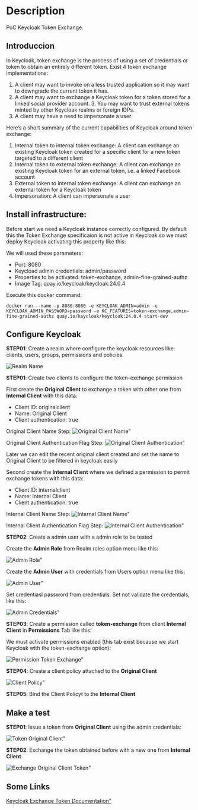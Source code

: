 # Description
PoC Keycloak Token Exchange.

## Introduccion

In Keycloak, token exchange is the process of using a set of credentials or token to obtain an entirely different token. Exist 4 token exchange implementations:

1. A client may want to invoke on a less trusted application so it may want to downgrade the current token it has.
2. A client may want to exchange a Keycloak token for a token stored for a linked social provider account. 3. You may want to trust external tokens minted by other Keycloak realms or foreign IDPs.
4. A client may have a need to impersonate a user

Here’s a short summary of the current capabilities of Keycloak around token exchange:

1. Internal token to internal token exchange: A client can exchange an existing Keycloak token created for a specific client for a new token targeted to a different client
2. Internal token to external token exchange: A client can exchange an existing Keycloak token for an external token, i.e. a linked Facebook account
3. External token to internal token exchange: A client can exchange an external token for a Keycloak token
4. Impersonation: A client can impersonate a user

## Install infrastructure:

Before start we need a Keycloak instance correctly configured. By default this the Token Exchange specificaion is not active in Keycloak so we must deploy Keycloak activating this property like this:

We will used these parameters:

- Port: 8080
- Keycload admin credentials: admin/password
- Properties to be activated: token-exchange, admin-fine-grained-authz
- Image Tag: quay.io/keycloak/keycloak:24.0.4

Execute this docker command:

```shell
docker run --name -p 8080:8080 -e KEYCLOAK_ADMIN=admin -e KEYCLOAK_ADMIN_PASSWORD=password -e KC_FEATURES=token-exchange,admin-fine-grained-authz quay.io/keycloak/keycloak:24.0.4 start-dev
```

## Configure Keycloak

**STEP01**: Create a realm where configure the keycloak resources like: clients, users, groups, permissions and policies.

![Realm Name](./images/realm-name.png "Realm Name")

**STEP01**: Create two clients to configure the token-exchange permission

First create the **Original Client** to exchange a token with other one from **Internal Client** with this data:

- Client ID: originalclient
- Name: Original Client
- Client authentication: true

Original Client Name Step:
![Original Client Name"](./images/original-client-name.png "Original Client Name")

Original Client Authentication Flag Step:
![Original Client Authentication"](./images/original-client-authentication.png "Original Client Authentication")

Later we can edit the recent original client created and set the name to  Original Client to be filtered in keycloak easily

Second create the **Internal Client** where we defined a permission to permit exchange tokens with this data:

- Client ID: internalclient
- Name: Internal Client
- Client authentication: true

Internal Client Name Step:
![Internal Client Name"](./images/internal-client-name.png "Internal Client Name")

Internal Client Authentication Flag Step:
![Internal Client Authentication"](./images/internal-client-authentication.png "Internal Client Authentication")

**STEP02**: Create a admin user with a admin role to be tested

Create the **Admin Role** from Realm roles option menu like this:

![Admin Role"](./images/admin-role.png "Admin Role")

Create the **Admin User** with credentials from Users option menu like this:

![Admin User"](./images/admin-user.png "Admin User")

Set credentiasl password from credentials. Set not validate the credentials, like this:

![Admin Credentials"](./images/admin-credentials.png "Admin Credentials")

**STEP03**: Create a permission called **token-exchange** from client **Internal Client** in **Permissions** Tab like this:

We must activate permissions enabled (this tab exist because we start Keycloak with the token-exchange option):

![Permission Token Exchange"](./images/permission-token-exchange.png "Permission Token Exchange")

**STEP04**: Create a client policy attached to the **Original Client**

![Client Policy"](./images/client-policy.png "Client Policy")

**STEP05**: Bind the Client Policyt to the **Internal Client**

## Make a test

**STEP01**: Issue a token from **Original Client** using the admin credentials:

![Token Original Client"](./images/token-original-client.png "Token Original Client")

**STEP02**: Exchange the token obtained before with a new one from **Internal Client**

![Exchange Original Client Token"](./images/exchange-token-internal-client.png "Exchange Original Client Token")

## Some Links

[Keycloak Exchange Token Documentation"](https://www.keycloak.org/docs/latest/securing_apps/#_token-exchange)

